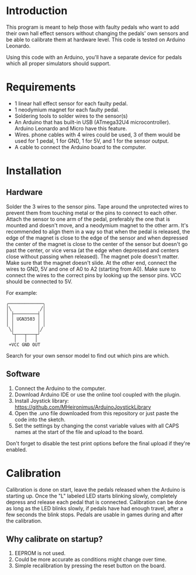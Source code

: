# Introduction

This program is meant to help those with faulty pedals who want to add their own hall effect sensors without changing the pedals' own sensors and be able to calibrate them at hardware level. This code is tested on Arduino Leonardo.

Using this code with an Arduino, you'll have a separate device for pedals which all proper simulators should support.

# Requirements

- 1 linear hall effect sensor for each faulty pedal.
- 1 neodymium magnet for each faulty pedal.
- Soldering tools to solder wires to the sensor(s)
- An Arduino that has built-in USB (ATmega32U4 microcontroller). Arduino Leonardo and Micro have this feature.
- Wires. phone cables with 4 wires could be used, 3 of them would be used for 1 pedal, 1 for GND, 1 for 5V, and 1 for the sensor output.
- A cable to connect the Arduino board to the computer.

# Installation

## Hardware

Solder the 3 wires to the sensor pins.
Tape around the unprotected wires to prevent them from touching metal or the pins to connect to each other.
Attach the sensor to one arm of the pedal, preferably the one that is mounted and doesn't move, and a neodymium magnet to the other arm.
It's recommended to align them in a way so that when the pedal is released, the edge of the magnet is close to the edge of the sensor and when depressed the center of the magnet is close to the center of the sensor but doesn't go past the center, or vice versa (at the edge when depressed and centers close without passing when released).
The magnet pole doesn't matter.
Make sure that the magnet doesn't slide.
At the other end, connect the wires to GND, 5V and one of A0 to A2 (starting from A0).
Make sure to connect the wires to the correct pins by looking up the sensor pins. VCC should be connected to 5V.

For example:
```
╭─────────────╮
│╲           ╱│
│ ├─────────┤ │
│ │ UGN3503 │ │
│ │         │ │
 ╲│         │╱
  ╰┬───┬───┬╯
   │   │   │
 +VCC GND OUT
 ```
Search for your own sensor model to find out which pins are which.

## Software

1. Connect the Arduino to the computer.
2. Download Arduino IDE or use the online tool coupled with the plugin.
3. Install Joystick library: https://github.com/MHeironimus/ArduinoJoystickLibrary
4. Open the .uno file downloaded from this repository or just paste the code into the sketch.
5. Set the settings by changing the const variable values with all CAPS names at the start of the file and upload to the board.

Don't forget to disable the test print options before the final upload if they're enabled.
 
# Calibration

Calibration is done on start, leave the pedals released when the Arduino is starting up.
Once the "L" labeled LED starts blinking slowly, completely depress and release each pedal that is connected.
Calibration can be done as long as the LED blinks slowly, if pedals have had enough travel, after a few seconds the blink stops.
Pedals are usable in games during and after the calibration.

## Why calibrate on startup?

1. EEPROM is not used.
2. Could be more accurate as conditions might change over time.
3. Simple recalibration by pressing the reset button on the board.
